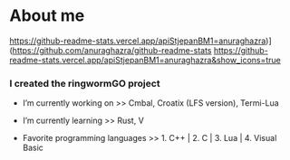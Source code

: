 # About me

https://github-readme-stats.vercel.app/apiStjepanBM1=anuraghazra)](https://github.com/anuraghazra/github-readme-stats
https://github-readme-stats.vercel.app/apiStjepanBM1=anuraghazra&show_icons=true

### I created the ringwormGO project

-  I’m currently working on  >>
        Cmbal, Croatix (LFS version), Termi-Lua
        
-  I’m currently learning >>
            Rust, V
-  Favorite programming languages >>
       1. C++ |
       2. C   |
       3. Lua |
       4. Visual Basic
